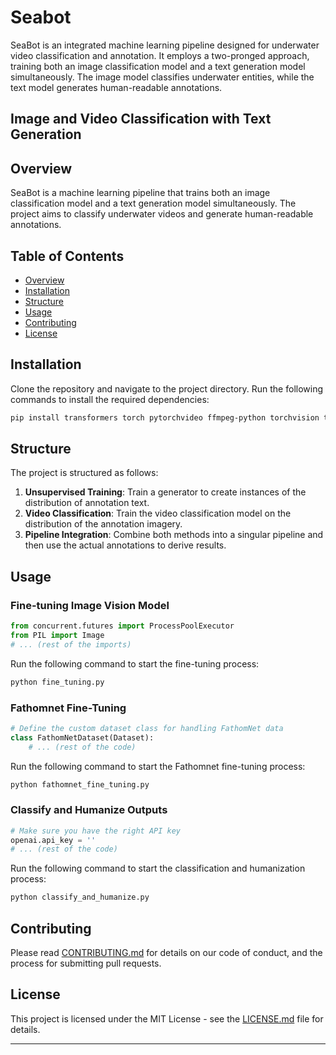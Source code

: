 # Seabot
SeaBot is an integrated machine learning pipeline designed for underwater video classification and annotation. It employs a two-pronged approach, training both an image classification model and a text generation model simultaneously. The image model classifies underwater entities, while the text model generates human-readable annotations.

## Image and Video Classification with Text Generation

## Overview

SeaBot is a machine learning pipeline that trains both an image classification model and a text generation model simultaneously. The project aims to classify underwater videos and generate human-readable annotations.

## Table of Contents

- [Overview](#overview)
- [Installation](#installation)
- [Structure](#structure)
- [Usage](#usage)
- [Contributing](#contributing)
- [License](#license)

## Installation

Clone the repository and navigate to the project directory. Run the following commands to install the required dependencies:

```bash
pip install transformers torch pytorchvideo ffmpeg-python torchvision tqdm fathomnet openai wandb pafy youtube-dl
```

## Structure

The project is structured as follows:

1. **Unsupervised Training**: Train a generator to create instances of the distribution of annotation text.
2. **Video Classification**: Train the video classification model on the distribution of the annotation imagery.
3. **Pipeline Integration**: Combine both methods into a singular pipeline and then use the actual annotations to derive results.

## Usage

### Fine-tuning Image Vision Model

```python
from concurrent.futures import ProcessPoolExecutor
from PIL import Image
# ... (rest of the imports)
```

Run the following command to start the fine-tuning process:

```bash
python fine_tuning.py
```

### Fathomnet Fine-Tuning

```python
# Define the custom dataset class for handling FathomNet data
class FathomNetDataset(Dataset):
    # ... (rest of the code)
```

Run the following command to start the Fathomnet fine-tuning process:

```bash
python fathomnet_fine_tuning.py
```

### Classify and Humanize Outputs

```python
# Make sure you have the right API key
openai.api_key = ''
# ... (rest of the code)
```

Run the following command to start the classification and humanization process:

```bash
python classify_and_humanize.py
```

## Contributing

Please read [CONTRIBUTING.md](CONTRIBUTING.md) for details on our code of conduct, and the process for submitting pull requests.

## License

This project is licensed under the MIT License - see the [LICENSE.md](LICENSE.md) file for details.

---


